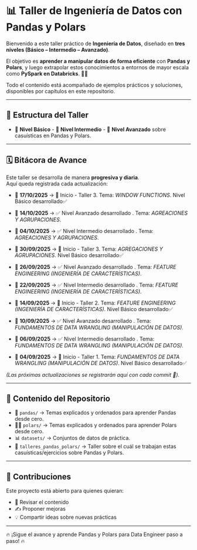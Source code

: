 # 📊 Taller de Ingeniería de Datos con Pandas y Polars  

Bienvenido a este taller práctico de **Ingeniería de Datos**, diseñado en **tres niveles (Básico – Intermedio – Avanzado)**.  

El objetivo es **aprender a manipular datos de forma eficiente** con **Pandas y Polars**, y luego extrapolar
estos conocimientos a entornos de mayor escala como **PySpark en Databricks**. 🚀✨  

Todo el contenido está acompañado de ejemplos prácticos y soluciones, disponibles por capítulos en este repositorio.  

---

## 📌 Estructura del Taller  

- 🔹 **Nivel Básico** - 🔸 **Nivel Intermedio** - 🔺 **Nivel Avanzado** sobre casuísticas en Pandas y Polars.

---

## 🗓️ Bitácora de Avance  

Este taller se desarrolla de manera **progresiva y diaria**.  
Aquí queda registrada cada actualización:  

- 📅 **17/10/2025** → 🚀 Inicio - Taller 3. Tema: *WINDOW FUNCTIONS*. Nivel Básico desarrollado✅

- 📅 **14/10/2025** → ✅ Nivel Avanzado desarrollado . Tema: *AGREACIONES Y AGRUPACIONES*.
- 📅 **04/10/2025** → ✅ Nivel Intermedio desarrollado . Tema: *AGREACIONES Y AGRUPACIONES*.
- 📅 **30/09/2025** → 🚀 Inicio - Taller 3. Tema: *AGREGACIONES Y AGRUPACIONES*. Nivel Básico desarrollado✅

- 📅 **26/09/2025** →  ✅ Nivel Avanzado desarrollado . Tema: *FEATURE ENGINEERING (INGENIERÍA DE CARACTERÍSTICAS)*. 
- 📅 **22/09/2025** →  ✅ Nivel Intermedio desarrollado . Tema: *FEATURE ENGINEERING (INGENIERÍA DE CARACTERÍSTICAS)*. 
- 📅 **14/09/2025** → 🚀 Inicio - Taller 2. Tema: *FEATURE ENGINEERING (INGENIERÍA DE CARACTERÍSTICAS)*. Nivel Básico desarrollado✅

- 📅 **10/09/2025** →  ✅ Nivel Avanzado desarrollado . Tema: *FUNDAMENTOS DE DATA WRANGLING (MANIPULACIÓN DE DATOS)*.
- 📅 **06/09/2025** →  ✅ Nivel Intermedio desarrollado . Tema: *FUNDAMENTOS DE DATA WRANGLING (MANIPULACIÓN DE DATOS)*. 
- 📅 **04/09/2025** → 🚀 Inicio - Taller 1. Tema: *FUNDAMENTOS DE DATA WRANGLING (MANIPULACIÓN DE DATOS)*. Nivel Básico desarrollado✅  

*(Las próximas actualizaciones se registrarán aquí con cada commit 📝).*  

---

## 📂 Contenido del Repositorio  

- 🐼 `pandas/` → Temas explicados y ordenados para aprender Pandas desde cero.
- 🐻‍❄️ `polars/` → Temas explicados y ordenados para aprender Polars desde cero.  
- 📊 `datasets/` → Conjuntos de datos de práctica.  
- 📝 `talleres_pandas_polars/` → Taller sobre el cuál se trabajan estas casuísticas/ejercicios sobre Pandas y Polars.  

---

## 🤝 Contribuciones  

Este proyecto está abierto para quienes quieran:  
- 📖 Revisar el contenido  
- ✍️ Proponer mejoras  
- 💡 Compartir ideas sobre nuevas prácticas  

---

🔥 ¡Sigue el avance y aprende Pandas y Polars para Data Engineer paso a paso! 🔥  
